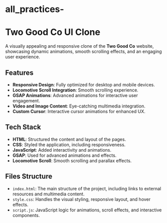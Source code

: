 ﻿# all_practices-

# Two Good Co UI Clone

A visually appealing and responsive clone of the **Two Good Co** website, showcasing dynamic animations, smooth scrolling effects, and an engaging user experience.

## Features
- **Responsive Design**: Fully optimized for desktop and mobile devices.
- **Locomotive Scroll Integration**: Smooth scrolling experience.
- **GSAP Animations**: Advanced animations for interactive user engagement.
- **Video and Image Content**: Eye-catching multimedia integration.
- **Custom Cursor**: Interactive cursor animations for enhanced UX.

## Tech Stack
- **HTML**: Structured the content and layout of the pages.
- **CSS**: Styled the application, including responsiveness.
- **JavaScript**: Added interactivity and animations.
- **GSAP**: Used for advanced animations and effects.
- **Locomotive Scroll**: Smooth scrolling and parallax effects.

## Files Structure
- `index.html`: The main structure of the project, including links to external resources and multimedia content.
- `style.css`: Handles the visual styling, responsive layout, and hover effects.
- `script.js`: JavaScript logic for animations, scroll effects, and interactive components.

